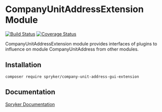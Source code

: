 # CompanyUnitAddressExtension Module
[![Build Status](https://travis-ci.org/spryker/CompanyUnitAddressExtension.svg)](https://travis-ci.org/spryker/CompanyUnitAddressExtension)
[![Coverage Status](https://coveralls.io/repos/github/spryker/CompanyUnitAddressExtension/badge.svg)](https://coveralls.io/github/spryker/CompanyUnitAddressExtension)

CompanyUnitAddressExtension module provides interfaces of plugins to influence on module CompanyUnitAddress from other modules.

## Installation

```
composer require spryker/company-unit-address-gui-extension
```

## Documentation

[Spryker Documentation](https://academy.spryker.com/developing_with_spryker/module_guide/modules.html)
